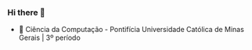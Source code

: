 ### Hi there 👋



- 🏫 Ciência da Computação - Pontifícia Universidade Católica de Minas Gerais | 3º período


<!--
**ggabrieloliveiraa/ggabrieloliveiraa** is a ✨ _special_ ✨ repository because its `README.md` (this file) appears on your GitHub profile.

Here are some ideas to get you started:

- 🔭 I’m currently working on ...
- 🌱 I’m currently learning ...
- 👯 I’m looking to collaborate on ...
- 🤔 I’m looking for help with ...
- 💬 Ask me about ...
- 📫 How to reach me: ...
- 😄 Pronouns: ...
- ⚡ Fun fact: ...
-->
